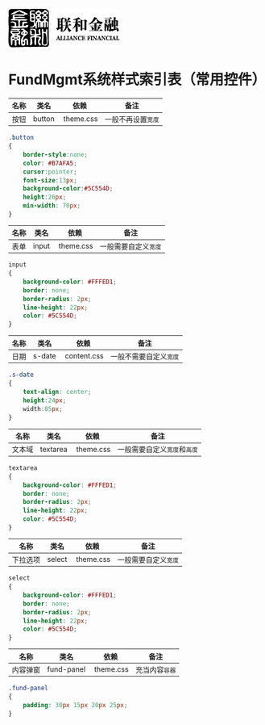 ![N|Solid](/img/safs_logo.png)

# FundMgmt系统样式索引表（常用控件）

| 名称 | 类名 | 依赖 | 备注 |
| ------ | ------ | ------ | ------ |
| 按钮 | button |  theme.css  | 一般不再设置`宽度` |

``` css
.button
{
    border-style:none;
    color: #B7AFA5;
    cursor:pointer;
    font-size:13px;
    background-color:#5C554D;
    height:26px;
    min-width: 70px;
} 
```
| 名称 | 类名 | 依赖 | 备注 |
| ------ | ------ | ------ | ------ |
| 表单 | input |  theme.css  | 一般需要自定义`宽度` |

``` css
input
{
    background-color: #FFFED1;
    border: none;
    border-radius: 2px;
    line-height: 22px;
    color: #5C554D;
} 
```
| 名称 | 类名 | 依赖 | 备注 |
| ------ | ------ | ------ | ------ |
| 日期 | s-date |  content.css  | 一般不需要自定义`宽度` |

``` css
.s-date
{
    text-align: center;
    height:24px;
    width:85px;
} 
```
| 名称 | 类名 | 依赖 | 备注 |
| ------ | ------ | ------ | ------ |
| 文本域 | textarea |  theme.css  | 一般需要自定义`宽度`和`高度` |

``` css
textarea
{
    background-color: #FFFED1;
    border: none;
    border-radius: 2px;
    line-height: 22px;
    color: #5C554D;
} 
```
| 名称 | 类名 | 依赖 | 备注 |
| ------ | ------ | ------ | ------ |
| 下拉选项 | select |  theme.css  | 一般需要自定义`宽度` |

``` css
select
{
    background-color: #FFFED1;
    border: none;
    border-radius: 2px;
    line-height: 22px;
    color: #5C554D;
} 
```
| 名称 | 类名 | 依赖 | 备注 |
| ------ | ------ | ------ | ------ |
| 内容弹窗 | fund-panel |  theme.css  | 充当内容`容器` |

``` css
.fund-panel
{
    padding: 30px 15px 20px 25px;
} 
```
